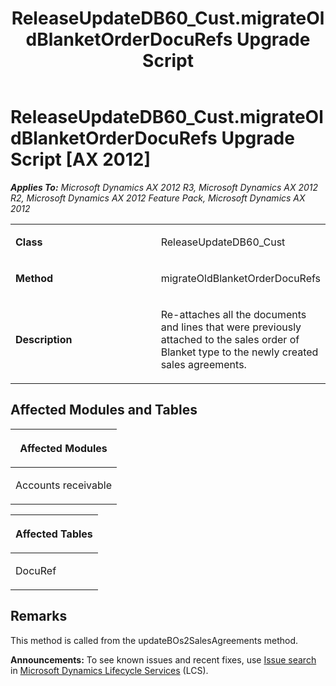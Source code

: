 ﻿---
title: ReleaseUpdateDB60_Cust.migrateOldBlanketOrderDocuRefs Upgrade Script
TOCTitle: ReleaseUpdateDB60_Cust.migrateOldBlanketOrderDocuRefs Upgrade Script
ms:assetid: a9a627e6-5850-adce-1c15-9df6e2b53202
ms:mtpsurl: https://msdn.microsoft.com/en-us/library/JJ686435(v=AX.60)
ms:contentKeyID: 49710391
ms.date: 05/18/2015
mtps_version: v=AX.60
---

# ReleaseUpdateDB60\_Cust.migrateOldBlanketOrderDocuRefs Upgrade Script [AX 2012]


_**Applies To:** Microsoft Dynamics AX 2012 R3, Microsoft Dynamics AX 2012 R2, Microsoft Dynamics AX 2012 Feature Pack, Microsoft Dynamics AX 2012_

<table>
<colgroup>
<col style="width: 50%" />
<col style="width: 50%" />
</colgroup>
<tbody>
<tr class="odd">
<td><p><strong>Class</strong></p></td>
<td><p>ReleaseUpdateDB60_Cust</p></td>
</tr>
<tr class="even">
<td><p><strong>Method</strong></p></td>
<td><p>migrateOldBlanketOrderDocuRefs</p></td>
</tr>
<tr class="odd">
<td><p><strong>Description</strong></p></td>
<td><p>Re-attaches all the documents and lines that were previously attached to the sales order of Blanket type to the newly created sales agreements.</p></td>
</tr>
</tbody>
</table>


## Affected Modules and Tables

<table>
<colgroup>
<col style="width: 100%" />
</colgroup>
<thead>
<tr class="header">
<th><p>Affected Modules</p></th>
</tr>
</thead>
<tbody>
<tr class="odd">
<td><p>Accounts receivable</p></td>
</tr>
</tbody>
</table>


<table>
<colgroup>
<col style="width: 100%" />
</colgroup>
<thead>
<tr class="header">
<th><p>Affected Tables</p></th>
</tr>
</thead>
<tbody>
<tr class="odd">
<td><p>DocuRef</p></td>
</tr>
</tbody>
</table>


## Remarks

This method is called from the updateBOs2SalesAgreements method.

  
**Announcements:** To see known issues and recent fixes, use [Issue search](http://go.microsoft.com/fwlink/?linkid=389258) in [Microsoft Dynamics Lifecycle Services](http://go.microsoft.com/fwlink/?linkid=306505) (LCS).

